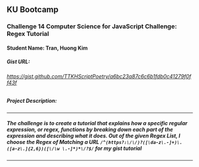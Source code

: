 ## KU Bootcamp  
### Challenge 14 Computer Science for JavaScript Challenge: Regex Tutorial
#### Student Name: Tran, Huong Kim

##### Gist URL: 
###### https://gist.github.com/TTKHScriptPoetry/a6bc23a87c6c6b1fdb0c41279f0ff43f 
 
##### Project Description:
---------------------------------------------------------------------------------------------------------
##### The challenge is to create a tutorial that explains how a specific regular expression, or regex, functions by breaking down each part of the expression and describing what it does. Out of the given Regex List, I choose the Regex of Matching a URL `/^(https?:\/\/)?([\da-z\.-]+)\.([a-z\.]{2,6})([\/\w \.-]*)*\/?$/` for my gist tutorial
---------------------------------------------------------------------------------------------------------
